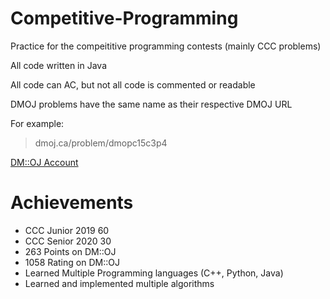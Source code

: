 # Competitive-Programming
Practice for the compeititive programming contests (mainly CCC problems)

All code written in Java

All code can AC, but not all code is commented or readable

DMOJ problems have the same name as their respective DMOJ URL

For example:
> dmoj.ca/problem/dmopc15c3p4

[DM::OJ Account](https://dmoj.ca/user/Frankie123456789)

# Achievements

- CCC Junior 2019 60
- CCC Senior 2020 30
- 263 Points on DM::OJ
- 1058 Rating on DM::OJ
- Learned Multiple Programming languages (C++, Python, Java)
- Learned and implemented multiple algorithms
